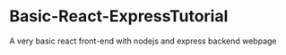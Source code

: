 # Basic-React-ExpressTutorial
A very basic react front-end with nodejs and express backend webpage

